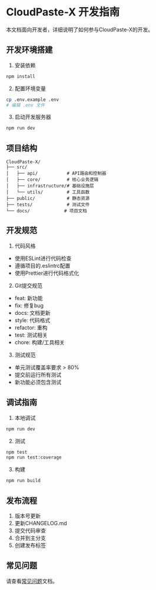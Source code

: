 # CloudPaste-X 开发指南

本文档面向开发者，详细说明了如何参与CloudPaste-X的开发。

## 开发环境搭建

1. 安装依赖
```bash
npm install
```

2. 配置环境变量
```bash
cp .env.example .env
# 编辑 .env 文件
```

3. 启动开发服务器
```bash
npm run dev
```

## 项目结构

```
CloudPaste-X/
├── src/
│   ├── api/           # API路由和控制器
│   ├── core/          # 核心业务逻辑
│   ├── infrastructure/# 基础设施层
│   └── utils/         # 工具函数
├── public/            # 静态资源
├── tests/             # 测试文件
└── docs/             # 项目文档
```

## 开发规范

1. 代码风格
- 使用ESLint进行代码检查
- 遵循项目的.eslintrc配置
- 使用Prettier进行代码格式化

2. Git提交规范
- feat: 新功能
- fix: 修复bug
- docs: 文档更新
- style: 代码格式
- refactor: 重构
- test: 测试相关
- chore: 构建/工具相关

3. 测试规范
- 单元测试覆盖率要求 > 80%
- 提交前运行所有测试
- 新功能必须包含测试

## 调试指南

1. 本地调试
```bash
npm run dev
```

2. 测试
```bash
npm test
npm run test:coverage
```

3. 构建
```bash
npm run build
```

## 发布流程

1. 版本号更新
2. 更新CHANGELOG.md
3. 提交代码审查
4. 合并到主分支
5. 创建发布标签

## 常见问题

请查看[常见问题](./troubleshooting.md)文档。 